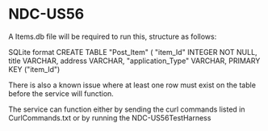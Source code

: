 # NDC-US56

A Items.db file will be required to run this, structure as follows:

SQLite format
CREATE TABLE "Post_Item" (
	"item_Id" INTEGER NOT NULL, 
	title VARCHAR, 
	address VARCHAR, 
	"application_Type" VARCHAR, 
	PRIMARY KEY ("item_Id")

There is also a known issue where at least one row must exist on the table before the service will function.

The service can function either by sending the curl commands listed in CurlCommands.txt or by running the NDC-US56TestHarness
